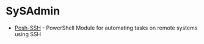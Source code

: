 # SySAdmin

- [Posh-SSH](https://github.com/darkoperator/Posh-SSH) - PowerShell Module for automating tasks on remote systems using SSH 
